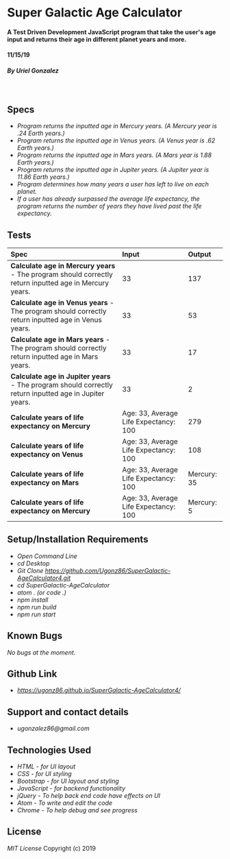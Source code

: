 # **Super Galactic Age Calculator**

#### A Test Driven Development JavaScript program that take the user's age input and returns their age in different planet years and more.
#### 11/15/19

##### By _**Uriel Gonzalez**_
&nbsp;
## **Specs**
* _Program returns the inputted age in Mercury years. (A Mercury year is .24 Earth years.)_
* _Program returns the inputted age in Venus years. (A Venus year is .62 Earth years.)_
* _Program returns the inputted age in Mars years. (A Mars year is 1.88 Earth years.)_
* _Program returns the inputted age in Jupiter years. (A Jupiter year is 11.86 Earth years.)_
* _Program determines how many years a user has left to live on each planet._
* _If a user has already surpassed the average life expectancy, the program returns the number of years they have lived past the life expectancy._

## **Tests**

| Spec | Input | Output |
| :----------- | :----------------------| :----------- |
| **Calculate age in Mercury years** - The program should correctly return inputted age in Mercury years.  | 33 | 137 |
| **Calculate age in Venus years** - The program should correctly return inputted age in Venus years.  | 33 | 53 |
| **Calculate age in Mars years** - The program should correctly return inputted age in Mars years.  | 33 | 17 |
| **Calculate age in Jupiter years** - The program should correctly return inputted age in Jupiter years.  | 33 | 2 |
| **Calculate years of life expectancy on Mercury**  | Age: 33, Average Life Expectancy: 100 | 279 |
| **Calculate years of life expectancy on Venus**  | Age: 33, Average Life Expectancy: 100 | 108  |
| **Calculate years of life expectancy on Mars**  | Age: 33, Average Life Expectancy: 100 | Mercury: 35  |
| **Calculate years of life expectancy on Mercury**  | Age: 33, Average Life Expectancy: 100 | Mercury: 5 |


## **Setup/Installation Requirements**

* _Open Command Line_
* _cd Desktop_
* _Git Clone https://github.com/Ugonz86/SuperGalactic-AgeCalculator4.git_
* _cd SuperGalactic-AgeCalculator_
* _atom . (or code .)_
* _npm install_
* _npm run build_
* _npm run start_

## **Known Bugs**

_No bugs at the moment._

## **Github Link**
* _https://ugonz86.github.io/SuperGalactic-AgeCalculator4/_

## Support and contact details

* _ugonzalez86@gmail.com_

## **Technologies Used**

* _HTML - for UI layout_
* _CSS - for UI styling_
* _Bootstrap - for UI layout and styling_
* _JavaScript - for backend functionality_
* _jQuery - To help back end code have effects on UI_
* _Atom - To write and edit the code_
* _Chrome - To help debug and see progress_

## **License**

*MIT License*
Copyright (c) 2019
